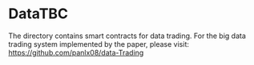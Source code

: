 # DataTBC
The directory contains smart contracts for data trading.
For the big data trading system implemented by the paper, please visit:
https://github.com/panlx08/data-Trading
